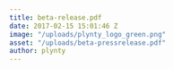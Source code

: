 ```yaml
---
title: beta-release.pdf
date: 2017-02-15 15:01:46 Z
image: "/uploads/plynty_logo_green.png"
asset: "/uploads/beta-pressrelease.pdf"
author: plynty
---
```


